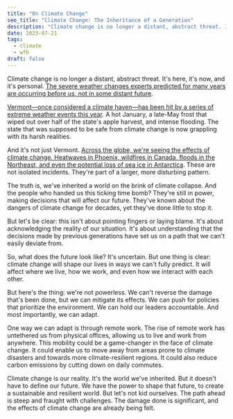 ```yaml
---
title: "On Climate Change"
seo_title: "Climate Change: The Inheritance of a Generation"
description: "Climate change is no longer a distant, abstract threat. It's here, it's now, and it's personal. We've inherited a world on the brink of climate collapse. But it doesn't have to define our future."
date: 2023-07-21
tags:
  - climate
  - wfh
draft: false
---
```


Climate change is no longer a distant, abstract threat. It's here, it's now, and it's personal. [The severe weather changes experts predicted for many years are occurring before us, not in some distant future](https://www.theatlantic.com/science/archive/2023/07/climate-change-tipping-points/674778/).

[Vermont—once considered a climate haven—has been hit by a series of extreme weather events this year](https://www.theatlantic.com/science/archive/2023/07/climate-change-safe-states-vermont-floods/674780/). A hot January, a late-May frost that wiped out over half of the state's apple harvest, and intense flooding. The state that was supposed to be safe from climate change is now grappling with its harsh realities.

And it's not just Vermont. [Across the globe, we're seeing the effects of climate change. Heatwaves in Phoenix, wildfires in Canada, floods in the Northeast, and even the potential loss of sea ice in Antarctica](https://www.theatlantic.com/science/archive/2023/07/heat-climate-crises-natural-disasters/674700/). These are not isolated incidents. They're part of a larger, more disturbing pattern.

The truth is, we've inherited a world on the brink of climate collapse. And the people who handed us this ticking time bomb? They're still in power, making decisions that will affect our future. They've known about the dangers of climate change for decades, yet they've done little to stop it.

But let's be clear: this isn't about pointing fingers or laying blame. It's about acknowledging the reality of our situation. It's about understanding that the decisions made by previous generations have set us on a path that we can't easily deviate from.

So, what does the future look like? It's uncertain. But one thing is clear: climate change will shape our lives in ways we can't fully predict. It will affect where we live, how we work, and even how we interact with each other.

But here's the thing: we're not powerless. We can't reverse the damage that's been done, but we can mitigate its effects. We can push for policies that prioritize the environment. We can hold our leaders accountable. And most importantly, we can adapt.

One way we can adapt is through remote work. The rise of remote work has untethered us from physical offices, allowing us to live and work from anywhere. This mobility could be a game-changer in the face of climate change. It could enable us to move away from areas prone to climate disasters and towards more climate-resilient regions. It could also reduce carbon emissions by cutting down on daily commutes.

Climate change is our reality. It's the world we've inherited. But it doesn't have to define our future. We have the power to shape that future, to create a sustainable and resilient world. But let's not kid ourselves. The path ahead is steep and fraught with challenges. The damage done is significant, and the effects of climate change are already being felt.